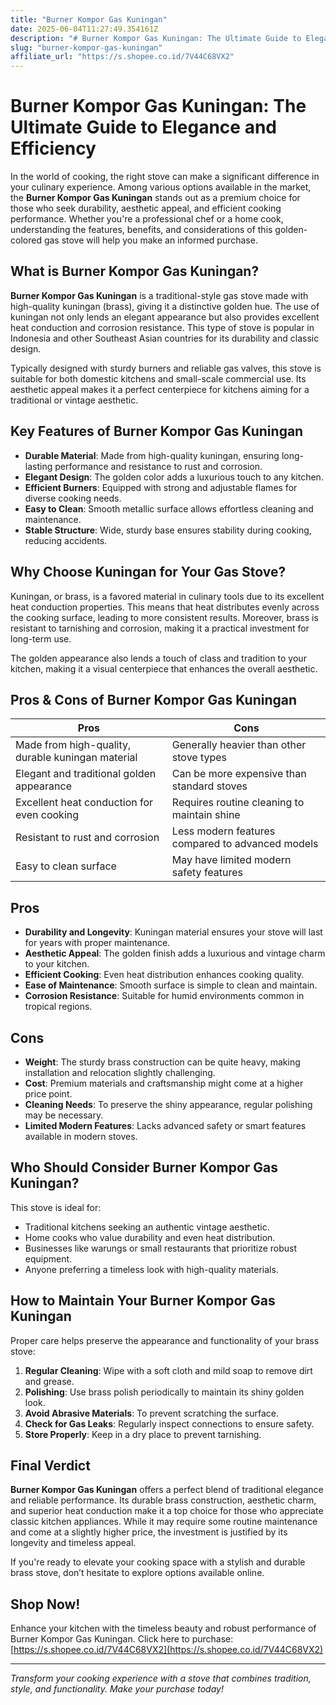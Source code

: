 ```yaml
---
title: "Burner Kompor Gas Kuningan"
date: 2025-06-04T11:27:49.354161Z
description: "# Burner Kompor Gas Kuningan: The Ultimate Guide to Elegance and Efficiency..."
slug: "burner-kompor-gas-kuningan"
affiliate_url: "https://s.shopee.co.id/7V44C68VX2"
---
```

# Burner Kompor Gas Kuningan: The Ultimate Guide to Elegance and Efficiency

In the world of cooking, the right stove can make a significant difference in your culinary experience. Among various options available in the market, the **Burner Kompor Gas Kuningan** stands out as a premium choice for those who seek durability, aesthetic appeal, and efficient cooking performance. Whether you're a professional chef or a home cook, understanding the features, benefits, and considerations of this golden-colored gas stove will help you make an informed purchase.

## What is Burner Kompor Gas Kuningan?

**Burner Kompor Gas Kuningan** is a traditional-style gas stove made with high-quality kuningan (brass), giving it a distinctive golden hue. The use of kuningan not only lends an elegant appearance but also provides excellent heat conduction and corrosion resistance. This type of stove is popular in Indonesia and other Southeast Asian countries for its durability and classic design.

Typically designed with sturdy burners and reliable gas valves, this stove is suitable for both domestic kitchens and small-scale commercial use. Its aesthetic appeal makes it a perfect centerpiece for kitchens aiming for a traditional or vintage aesthetic.

## Key Features of Burner Kompor Gas Kuningan

- **Durable Material**: Made from high-quality kuningan, ensuring long-lasting performance and resistance to rust and corrosion.
- **Elegant Design**: The golden color adds a luxurious touch to any kitchen.
- **Efficient Burners**: Equipped with strong and adjustable flames for diverse cooking needs.
- **Easy to Clean**: Smooth metallic surface allows effortless cleaning and maintenance.
- **Stable Structure**: Wide, sturdy base ensures stability during cooking, reducing accidents.

## Why Choose Kuningan for Your Gas Stove?

Kuningan, or brass, is a favored material in culinary tools due to its excellent heat conduction properties. This means that heat distributes evenly across the cooking surface, leading to more consistent results. Moreover, brass is resistant to tarnishing and corrosion, making it a practical investment for long-term use.

The golden appearance also lends a touch of class and tradition to your kitchen, making it a visual centerpiece that enhances the overall aesthetic.

## Pros & Cons of Burner Kompor Gas Kuningan

| Pros                                              | Cons                                                |
|---------------------------------------------------|-----------------------------------------------------|
| Made from high-quality, durable kuningan material | Generally heavier than other stove types           |
| Elegant and traditional golden appearance        | Can be more expensive than standard stoves        |
| Excellent heat conduction for even cooking     | Requires routine cleaning to maintain shine      |
| Resistant to rust and corrosion                | Less modern features compared to advanced models |
| Easy to clean surface                          | May have limited modern safety features         |

## Pros

- **Durability and Longevity**: Kuningan material ensures your stove will last for years with proper maintenance.
- **Aesthetic Appeal**: The golden finish adds a luxurious and vintage charm to your kitchen.
- **Efficient Cooking**: Even heat distribution enhances cooking quality.
- **Ease of Maintenance**: Smooth surface is simple to clean and maintain.
- **Corrosion Resistance**: Suitable for humid environments common in tropical regions.

## Cons

- **Weight**: The sturdy brass construction can be quite heavy, making installation and relocation slightly challenging.
- **Cost**: Premium materials and craftsmanship might come at a higher price point.
- **Cleaning Needs**: To preserve the shiny appearance, regular polishing may be necessary.
- **Limited Modern Features**: Lacks advanced safety or smart features available in modern stoves.

## Who Should Consider Burner Kompor Gas Kuningan?

This stove is ideal for:

- Traditional kitchens seeking an authentic vintage aesthetic.
- Home cooks who value durability and even heat distribution.
- Businesses like warungs or small restaurants that prioritize robust equipment.
- Anyone preferring a timeless look with high-quality materials.

## How to Maintain Your Burner Kompor Gas Kuningan

Proper care helps preserve the appearance and functionality of your brass stove:

1. **Regular Cleaning**: Wipe with a soft cloth and mild soap to remove dirt and grease.
2. **Polishing**: Use brass polish periodically to maintain its shiny golden look.
3. **Avoid Abrasive Materials**: To prevent scratching the surface.
4. **Check for Gas Leaks**: Regularly inspect connections to ensure safety.
5. **Store Properly**: Keep in a dry place to prevent tarnishing.

## Final Verdict

**Burner Kompor Gas Kuningan** offers a perfect blend of traditional elegance and reliable performance. Its durable brass construction, aesthetic charm, and superior heat conduction make it a top choice for those who appreciate classic kitchen appliances. While it may require some routine maintenance and come at a slightly higher price, the investment is justified by its longevity and timeless appeal.

If you're ready to elevate your cooking space with a stylish and durable brass stove, don’t hesitate to explore options available online.

## Shop Now!

Enhance your kitchen with the timeless beauty and robust performance of Burner Kompor Gas Kuningan. Click here to purchase: [https://s.shopee.co.id/7V44C68VX2](https://s.shopee.co.id/7V44C68VX2)

---

*Transform your cooking experience with a stove that combines tradition, style, and functionality. Make your purchase today!*